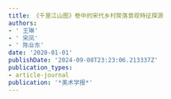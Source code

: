 ```yaml
---
title: 《千里江山图》卷中的宋代乡村聚落景观特征探源
authors:
- ' 王琳'
- ' 宋凤'
- ' 陈业东'
date: '2020-01-01'
publishDate: '2024-09-08T23:23:06.213337Z'
publication_types:
- article-journal
publication: '*美术学报*'
---
```

